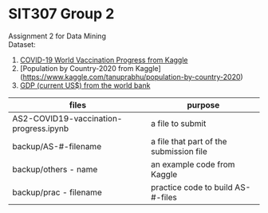 # SIT307 Group 2  

Assignment 2 for Data Mining  
Dataset: 
1. [COVID-19 World Vaccination Progress from Kaggle](https://www.kaggle.com/gpreda/covid-world-vaccination-progress)  
2. [Population by Country-2020 from Kaggle] (https://www.kaggle.com/tanuprabhu/population-by-country-2020)
3. [GDP (current US$) from the world bank](https://data.worldbank.org/indicator/NY.GDP.MKTP.CD)


| files          | purpose |
| ---------------|--------|
| AS2-COVID19-vaccination-progress.ipynb | a file to submit |
| backup/AS-#-filename  | a file that part of the submission file   |
| backup/others - name  | an example code from Kaggle |
| backup/prac - filename | practice code to build AS-#-files |
